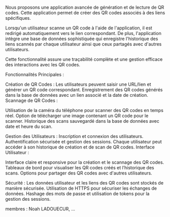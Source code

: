 Nous proposons une application avancée de génération et de lecture de QR codes. Cette application permet de créer des QR codes associés à des liens spécifiques.

Lorsqu'un utilisateur scanne un QR code à l'aide de l'application, il est redirigé automatiquement vers le lien correspondant. De plus, l'application intègre une base de données sophistiquée qui enregistre l'historique des liens scannés par chaque utilisateur ainsi que ceux partagés avec d'autres utilisateurs.

Cette fonctionnalité assure une traçabilité complète et une gestion efficace des interactions avec les QR codes.

Fonctionnalités Principales :

Création de QR Codes :
Les utilisateurs peuvent saisir une URL/lien et générer un QR code correspondant. Enregistrement des QR codes générés dans la base de données avec un lien associé et la date de création. Scannage de QR Codes :

Utilisation de la caméra du téléphone pour scanner des QR codes en temps réel. Option de télécharger une image contenant un QR code pour le scanner. Historique des scans sauvegardé dans la base de données avec date et heure du scan.

Gestion des Utilisateurs :
Inscription et connexion des utilisateurs. Authentification sécurisée et gestion des sessions. Chaque utilisateur peut accéder à son historique de création et de scan de QR codes. Interface Utilisateur :

Interface claire et responsive pour la création et le scannage des QR codes. Tableaux de bord pour visualiser les QR codes créés et l’historique des scans. Options pour partager des QR codes avec d'autres utilisateurs.

Sécurité :
Les données utilisateur et les liens des QR codes sont stockés de manière sécurisée. Utilisation de HTTPS pour sécuriser les échanges de données. Hashage des mots de passe et utilisation de tokens pour la gestion des sessions.

membres : Noah LADOUECUR, ...